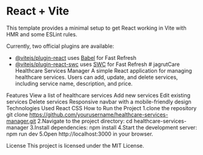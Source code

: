 # React + Vite

This template provides a minimal setup to get React working in Vite with HMR and some ESLint rules.

Currently, two official plugins are available:

- [@vitejs/plugin-react](https://github.com/vitejs/vite-plugin-react/blob/main/packages/plugin-react/README.md) uses [Babel](https://babeljs.io/) for Fast Refresh
- [@vitejs/plugin-react-swc](https://github.com/vitejs/vite-plugin-react-swc) uses [SWC](https://swc.rs/) for Fast Refresh
#   j a g r u t C a r e 
 
 Healthcare Services Manager
A simple React application for managing healthcare services. Users can add, update, and delete services, including service name, description, and price.

Features
View a list of healthcare services
Add new services
Edit existing services
Delete services
Responsive navbar with a mobile-friendly design
Technologies Used
React
CSS
How to Run the Project
1.clone the repository
 git clone https://github.com/yourusername/healthcare-services-manager.git
2.Navigate to the project directory:
 cd healthcare-services-manager
3.Install dependencies:
 npm install
4.Start the development server:
 npm run dev
5.Open http://localhost:3000 in your browser.

License
This project is licensed under the MIT License.

